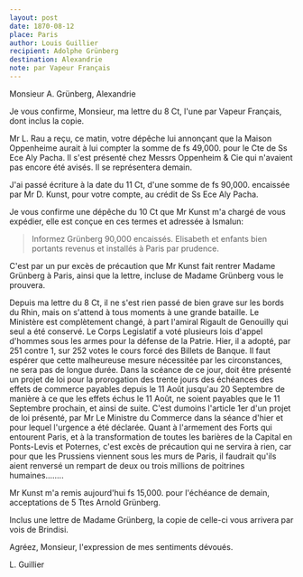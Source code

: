 ```yaml
---
layout: post
date: 1870-08-12
place: Paris
author: Louis Guillier
recipient: Adolphe Grünberg
destination: Alexandrie
note: par Vapeur Français
---
```


Monsieur A. Grünberg, Alexandrie

Je vous confirme, Monsieur, ma lettre du 8 Ct, l'une par Vapeur Français,
dont inclus la copie.

Mr L. Rau a reçu, ce matin, votre dépêche lui annonçant que la Maison
Oppenheime aurait à lui compter la somme de fs 49,000. pour le Cte de Ss Ece
Aly Pacha. Il s'est présenté chez Messrs Oppenheim & Cie qui n'avaient pas
encore été avisés. Il se représentera demain.

J'ai passé écriture à la date du 11 Ct, d'une somme de fs 90,000. encaissée
par Mr D. Kunst, pour votre compte, au crédit de Ss Ece Aly Pacha.

Je vous confirme une dépêche du 10 Ct que Mr Kunst m'a chargé de vous expédier,
elle est conçue en ces termes et adressée à Ismalun: 

> Informez Grünberg 90,000 encaissés. Elisabeth et
> enfants bien portants revenus et installés à Paris
> par prudence.

C'est par un pur excès de précaution que Mr Kunst fait rentrer Madame Grünberg
à Paris, ainsi que la lettre, incluse de Madame Grünberg vous le prouvera.

Depuis ma lettre du 8 Ct, il ne s'est rien passé de bien grave sur les bords du
Rhin, mais on s'attend à tous moments à une grande bataille. Le Ministère est
complètement changé, à part l'amiral Rigault de Genouilly qui seul a été
conservé. Le Corps Legislatif a voté plusieurs lois d'appel d'hommes sous les
armes pour la défense de la Patrie. Hier, il a adopté, par 251 contre 1, sur
252 votes le cours forcé des Billets de Banque. Il faut espérer que cette
malheureuse mesure nécessitée par les circonstances, ne sera pas de longue
durée. Dans la scéance de ce jour, doit être présenté un projet de loi pour la
prorogation des trente jours des échéances des effets de commerce payables
depuis le 11 Août jusqu'au 20 Septembre de manière à ce que les effets échus le
11 Août, ne soient payables que le 11 Septembre prochain, et ainsi de suite.
C'est dumoins l'article 1er d'un projet de loi présenté, par Mr Le Ministre du
Commerce dans la séance d'hier et pour lequel l'urgence a été déclarée. Quant
à l'armement des Forts qui entourent Paris, et à la transformation de toutes
les barières de la Capital en Ponts-Levis et Poternes, c'est excès de
précaution qui ne servira à rien, car pour que les Prussiens viennent sous les
murs de Paris, il faudrait qu'ils aient renversé un rempart de deux ou trois
millions de poitrines humaines........

Mr Kunst m'a remis aujourd'hui fs 15,000. pour l'échéance de demain,
acceptations de 5 Ttes Arnold Grünberg.

Inclus une lettre de Madame Grünberg, la copie de celle-ci vous arrivera par
vois de Brindisi.

Agréez, Monsieur, l'expression de mes sentiments dévoués.


L. Guillier
